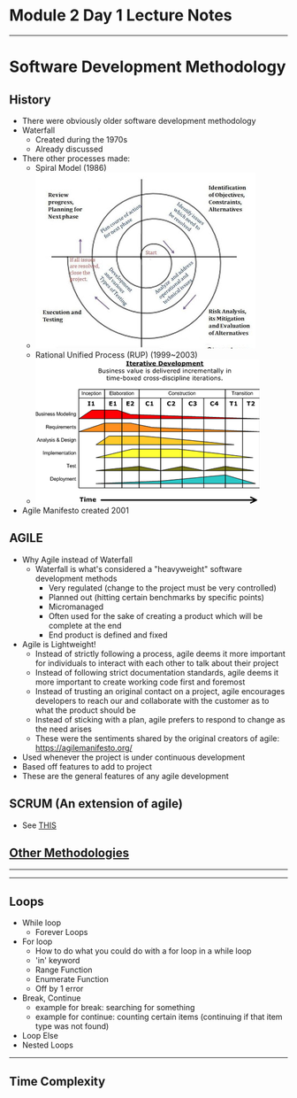 # Module 2 Day 1 Lecture Notes

----


# Software Development Methodology

## History
- There were obviously older software development methodology
- Waterfall
  - Created during the 1970s 
  - Already discussed
- There other processes made:
  - Spiral Model (1986)
  - ![spiral.png](assets/spiral.png)
  - Rational Unified Process (RUP) (1999~2003)
  - ![RUP.png](assets/RUP.png)
- Agile Manifesto created 2001


## AGILE
- Why Agile instead of Waterfall
  - Waterfall is what's considered a "heavyweight" software development methods
    - Very regulated (change to the project must be very controlled)
    - Planned out (hitting certain benchmarks by specific points)
    - Micromanaged
    - Often used for the sake of creating a product which will be complete at the end
    - End product is defined and fixed
- Agile is Lightweight!
  - Instead of strictly following a process, agile deems it more important for individuals to interact with each other to talk about their project
  - Instead of following strict documentation standards, agile deems it more important to create working code first and foremost
  - Instead of trusting an original contact on a project, agile encourages developers to reach our and collaborate with the customer as to what the product should be
  - Instead of sticking with a plan, agile prefers to respond to change as the need arises
  - These were the sentiments shared by the original creators of agile: https://agilemanifesto.org/
- Used whenever the project is under continuous development
- Based off features to add to project
- These are the general features of any agile development


## SCRUM (An extension of agile)
- See [THIS](https://speakerdeck.com/mikecohn/getting-agile-with-scrum-ndc-2014?slide=6)


## [Other Methodologies](https://deltanem.com/8-software-development-models-organized-in-charts-and-explained/)

----

----


## Loops
- While loop
  - Forever Loops
- For loop
  - How to do what you could do with a for loop in a while loop 
  - 'in' keyword 
  - Range Function
  - Enumerate Function
  - Off by 1 error
- Break, Continue
  - example for break: searching for something
  - example for continue: counting certain items (continuing if that item type was not found)
- Loop Else
- Nested Loops

----

## Time Complexity
  